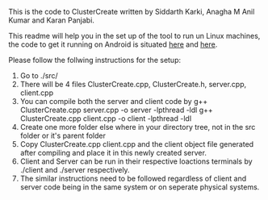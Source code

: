 This is the code to ClusterCreate written by Siddarth Karki, Anagha M Anil Kumar and Karan Panjabi.

This readme will help you in the set up of the tool to run un Linux machines, the code to get it running on Android is situated [here](https://github.com/Anagha18/SoLoMoBro_Server) and [here](https://github.com/Anagha18/SoLoMoBro_Client).

Please follow the follwing instructions for the setup:

1. Go to ./src/
2. There will be 4 files ClusterCreate.cpp, ClusterCreate.h, server.cpp, client.cpp
3. You can compile both the server and client code by
    g++ ClusterCreate.cpp server.cpp -o server -lpthread -ldl
    g++ ClusterCreate.cpp client.cpp -o client -lpthread -ldl
4. Create one more folder else where in your directory tree, not in the src folder or it's parent folder
5. Copy ClusterCreate.cpp client.cpp and the client object file generated after compiling and place it in this newly created server.
6. Client and Server can be run in their respective loactions terminals by ./client and ./server respectively.
7. The similar instructions need to be followed regardless of client and server code being in the same system or on seperate physical systems.
